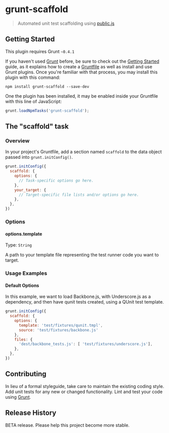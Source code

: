 # grunt-scaffold

> Automated unit test scaffolding using [public.js](https://github.com/alex-seville/public.js)

## Getting Started
This plugin requires Grunt `~0.4.1`

If you haven't used [Grunt](http://gruntjs.com/) before, be sure to check out the [Getting Started](http://gruntjs.com/getting-started) guide, as it explains how to create a [Gruntfile](http://gruntjs.com/sample-gruntfile) as well as install and use Grunt plugins. Once you're familiar with that process, you may install this plugin with this command:

```shell
npm install grunt-scaffold --save-dev
```

One the plugin has been installed, it may be enabled inside your Gruntfile with this line of JavaScript:

```js
grunt.loadNpmTasks('grunt-scaffold');
```

## The "scaffold" task

### Overview
In your project's Gruntfile, add a section named `scaffold` to the data object passed into `grunt.initConfig()`.

```js
grunt.initConfig({
  scaffold: {
    options: {
      // Task-specific options go here.
    },
    your_target: {
      // Target-specific file lists and/or options go here.
    },
  },
})
```

### Options

#### options.template
Type: `String`

A path to your template file representing the test runner code you want to target.


### Usage Examples

#### Default Options
In this example, we want to load Backbone.js, with Underscore.js as a dependency, and then have qunit tests created, using a QUnit test template.

```js
grunt.initConfig({
  scaffold: {
    options: {
      template: 'test/fixtures/qunit.tmpl',
      source: 'test/fixtures/backbone.js'
    },
    files: {
      'dest/backbone_tests.js': [ 'test/fixtures/underscore.js'],
    },
  },
})
```

## Contributing
In lieu of a formal styleguide, take care to maintain the existing coding style. Add unit tests for any new or changed functionality. Lint and test your code using [Grunt](http://gruntjs.com/).

## Release History
BETA release.  Please help this project become more stable.
